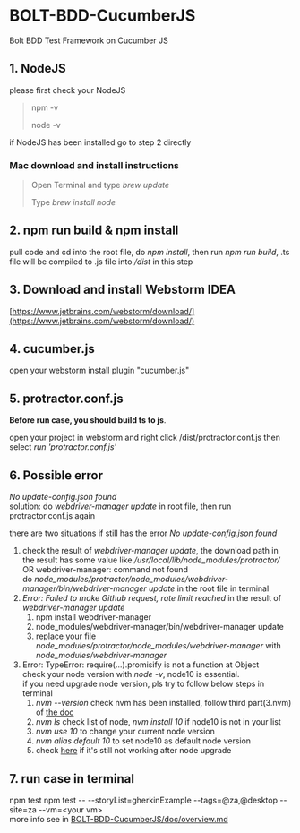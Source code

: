 # BOLT-BDD-CucumberJS

Bolt BDD Test Framework on Cucumber JS

## 1. NodeJS

please first check your NodeJS

> npm -v
>
> node -v

if NodeJS has been installed go to step 2 directly

### Mac download and install instructions

>Open Terminal and type *brew update*
>
>Type *brew install node*

## 2. npm run build & npm install

pull code and cd into the root file, do *npm install*, then run *npm run build*, .ts file will be compiled to .js file into */dist* in this step

## 3. Download and install Webstorm IDEA

[https://www.jetbrains.com/webstorm/download/](https://www.jetbrains.com/webstorm/download/)

## 4. cucumber.js

open your webstorm install plugin "cucumber.js"

## 5. protractor.conf.js

**Before run case, you should build ts to js**.

open your project in webstorm and right click /dist/protractor.conf.js then select *run 'protractor.conf.js'*

## 6. Possible error

*No update-config.json found*   
solution: do *webdriver-manager update* in root file, then run protractor.conf.js again

there are two situations if still has the error *No update-config.json found*
1. check the result of *webdriver-manager update*, the download path in the result has some value like */usr/local/lib/node_modules/protractor/* OR webdriver-manager: command not found    
do *node_modules/protractor/node_modules/webdriver-manager/bin/webdriver-manager update* in the root file in terminal
2. *Error: Failed to make Github request, rate limit reached* in the result of *webdriver-manager update*     
    1. npm install webdriver-manager   
    2. node_modules/webdriver-manager/bin/webdriver-manager update   
    3. replace your file *node_modules/protractor/node_modules/webdriver-manager* with *node_modules/webdriver-manager*
3. Error: TypeError: require(...).promisify is not a function at Object     
check your node version with *node -v*, node10 is essential.     
if you need upgrade node version, pls try to follow below steps in terminal
    1. *nvm --version* check nvm has been installed, follow third part(3.nvm) of [the doc](https://github.corp.ebay.com/ecg-global/bolt-2dot0-frontend)    
    2. *nvm ls* check list of node, *nvm install 10* if node10 is not in your list    
    3. *nvm use 10* to change your current node version     
    4. *nvm alias default 10* to set node10 as default node version   
    5. check [here](https://www.jetbrains.com/help/webstorm/developing-node-js-applications.html) if it's still not working after node upgrade  

## 7. run case in terminal

npm test
npm test -- --storyList=gherkinExample --tags=@za,@desktop --site=za --vm=\<your vm\>     
more info see in [BOLT-BDD-CucumberJS/doc/overview.md](https://github.corp.ebay.com/ecg-global/BOLT-BDD-CucumberJS/blob/master/doc/overview.md)
